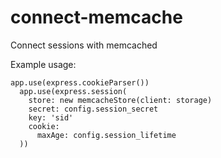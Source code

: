 connect-memcache
================

Connect sessions with memcached

Example usage:

    app.use(express.cookieParser())
      app.use(express.session(
        store: new memcacheStore(client: storage)
        secret: config.session_secret
        key: 'sid'
        cookie:
          maxAge: config.session_lifetime
      ))
